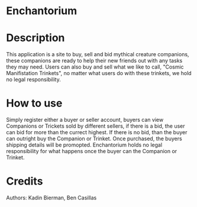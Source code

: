 # Enchantorium

# Description
This application is a site to buy, sell and bid mythical creature companions, these companions are ready to help their new friends out with any tasks they may need.
Users can also buy and sell what we like to call, "Cosmic Manifistation Trinkets", no matter what users do with these trinkets, we hold no legal responsibility. 

# How to use
Simply register either a buyer or seller account, buyers can view Companions or Trickets sold by different sellers, if there is a bid, the user can bid for more than the currect highest.
If there is no bid, than the buyer can outright buy the Companion or Trinket. Once purchased, the buyers shipping details will be promopted. Enchantorium holds no legal responsibility for 
what happens once the buyer can the Companion or Trinket. 

# Credits
Authors: Kadin Bierman, Ben Casillas